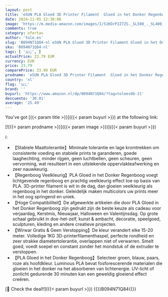 ```yaml
---
layout: post
title: 'eSUN PLA Gloed 3D Printer Filament  Gloed in het Donker Regenboog Filament 1.75mm  1KG Spoel  2.2 LBS  3D Printing Filament voor 3D Printers  Lichtgevende Regenboog Veelkleurig'
date: 2024-11-05 22:38:08
image: 'https://m.media-amazon.com/images/I/51KDrP2Z7ZS._SL500_._SL400_.jpg'
comments: true
category: ofertas
author: 'tole.es'
slug: 'B094N71Q84-nl eSUN PLA Gloed 3D Printer Filament Gloed in het Donker...'
sku: 'B094N71Q84-nl'
tags: [ '🇳🇱', ]
actualPrice: 23.79 EUR
currency: EUR
price: 23.79
comparePrice: 33.99 EUR
prodname: 'eSUN PLA Gloed 3D Printer Filament  Gloed in het Donker Regenboog Filament 1.75mm  1KG Spoel  2.2 LBS  3D Printing Filament voor 3D Printers  Lichtgevende Regenboog Veelkleurig'
country: 'nl'
flag: '🇳🇱'
brand: ''
buyurl: 'https://www.amazon.nl/dp/B094N71Q84/?tag=tolees0b-21'
descuento: '30.01'
average: '25.49'
---
```


You've got [{{< param title >}}]({{< param buyurl >}}) at the following link:

[![{{< param prodname >}}]({{< param image >}})]({{< param buyurl >}})

ℹ️:

- 【Stabiele Maattolerantie】Minimale tolerantie en lage kromtrekken om consistente voeding en stabiele prints te garanderen, goede laaghechting, minder rijgen, geen luchtbellen, geen scheuren, geen vervorming, wat resulteert in een uitstekende oppervlakteafwerking en zeer nauwkeurig.
- 【Regenboog Veelkleurig】PLA Gloed in het Donker Regenboog voegt lichtgevende regenboog en prachtig veelkleurig effect toe op basis van PLA. 3D-printer filament is wit in de dag, dan gloeien veelkleurig als regenboog in het donker. Geleidelijk maken multicolors uw prints meer in het oog springend en uniek.
- 【Hoge Compatibiliteit】De afgewerkte artikelen die door PLA Gloed in het Donker Regenboog zijn gedrukt zijn de beste keuze als cadeau voor verjaardag, Kerstmis, Nieuwjaar, Halloween en Valentijnsdag. Op grote schaal gebruikt in doe-het-zelf, kunst & ambacht, decoratie, speelgoed, sculpturen, kleding en andere creatieve projecten.
- 【Wirwar Gratis & Geen Verstopping】De kleur verandert elke 15-20 meter. Volledige 1KG 3D-printerfilamenthaspel, perfecte rondheid en zeer strakke diametertolerantie, overlappen niet of verwarren. Smelt goed, voedt soepel en constant zonder het mondstuk of de extruder te verstoppen.
- 【PLA Gloed in het Donker Regenboog】Selecteer groen, blauw, paars, roze als hoofdkleur. Luminous PLA bevat fosforescerende materialen die gloeien in het donker na het absorberen van lichtenergie. UV-licht of zonlicht gedurende 30 minuten kan een geweldig gloeiend effect creëren.

[🛒 Check the deal!!]({{< param buyurl >}})
{{<world>}}B094N71Q84{{</world>}}
